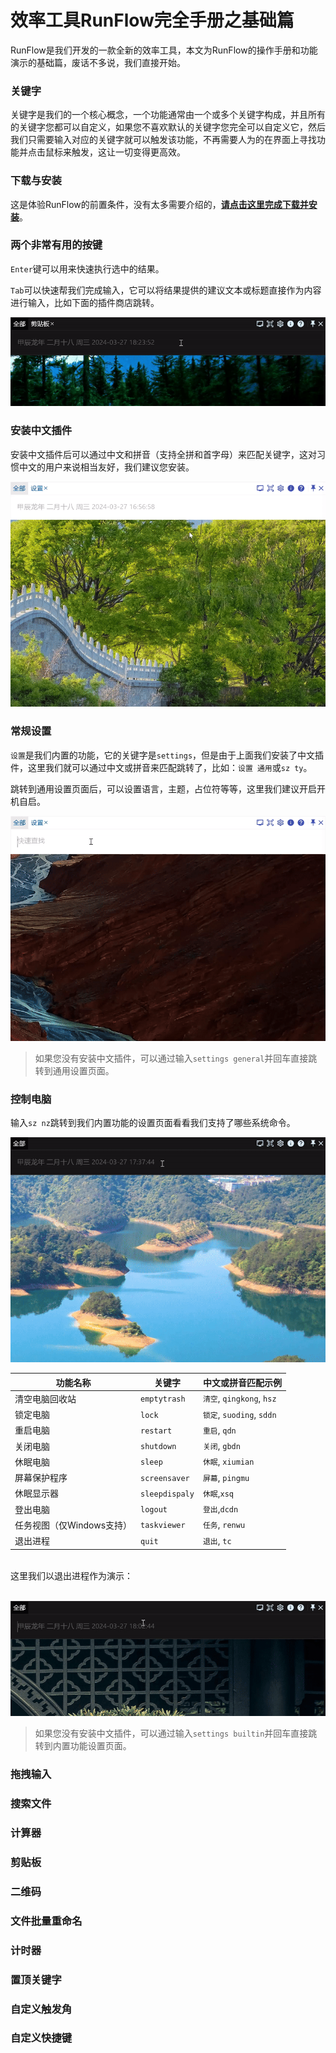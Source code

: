 # 效率工具RunFlow完全手册之基础篇

RunFlow是我们开发的一款全新的效率工具，本文为RunFlow的操作手册和功能演示的基础篇，废话不多说，我们直接开始。

### 关键字

关键字是我们的一个核心概念，一个功能通常由一个或多个关键字构成，并且所有的关键字您都可以自定义，如果您不喜欢默认的关键字您完全可以自定义它，然后我们只需要输入对应的关键字就可以触发该功能，不再需要人为的在界面上寻找功能并点击鼠标来触发，这让一切变得更高效。

### 下载与安装

这是体验RunFlow的前置条件，没有太多需要介绍的，[**请点击这里完成下载并安装**](https://myrest.top/zh-cn/myflow/download)。

### 两个非常有用的按键

`Enter`键可以用来快速执行选中的结果。

`Tab`可以快速帮我们完成输入，它可以将结果提供的建议文本或标题直接作为内容进行输入，比如下面的插件商店跳转。

![tab_intro](../images/tab_intro_zhcn.gif)

### 安装中文插件

安装中文插件后可以通过中文和拼音（支持全拼和首字母）来匹配关键字，这对习惯中文的用户来说相当友好，我们建议您安装。

![install_chinese](../images/install_plugin_chinese_zhcn.gif)

### 常规设置

`设置`是我们内置的功能，它的关键字是`settings`，但是由于上面我们安装了中文插件，这里我们就可以通过中文或拼音来匹配跳转了，比如：`设置 通用`或`sz ty`。

跳转到通用设置页面后，可以设置语言，主题，占位符等等，这里我们建议开启开机自启。

![general_settings](../images/general_settings_zhcn.gif)

> 如果您没有安装中文插件，可以通过输入`settings general`并回车直接跳转到通用设置页面。

### 控制电脑

输入`sz nz`跳转到我们内置功能的设置页面看看我们支持了哪些系统命令。

![system_commands](../images/system_commands_zhcn.gif)

| 功能名称             | 关键字            | 中文或拼音匹配示例               |
|------------------|----------------|-------------------------|
| 清空电脑回收站          | `emptytrash`   | `清空`, `qingkong`, `hsz` |
| 锁定电脑             | `lock`         | `锁定`, `suoding`, `sddn` |
| 重启电脑             | `restart`      | `重启`, `qdn`             |
| 关闭电脑             | `shutdown`     | `关闭`, `gbdn`            |
| 休眠电脑             | `sleep`        | `休眠`, `xiumian`         |
| 屏幕保护程序           | `screensaver`  | `屏幕`, `pingmu`          |
| 休眠显示器            | `sleepdispaly` | `休眠`,`xsq`              |
| 登出电脑             | `logout`       | `登出`,`dcdn`             |
| 任务视图（仅Windows支持） | `taskviewer`   | `任务`, `renwu`           |
| 退出进程             | `quit`         | `退出`, `tc`              |

<br/>
这里我们以退出进程作为演示：
<br/><br/>

![quit_app](../images/quit_app_zhcn.gif)

> 如果您没有安装中文插件，可以通过输入`settings builtin`并回车直接跳转到内置功能设置页面。

### 拖拽输入

### 搜索文件

### 计算器

### 剪贴板

### 二维码

### 文件批量重命名

### 计时器

### 置顶关键字

### 自定义触发角

### 自定义快捷键
